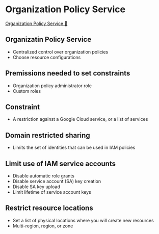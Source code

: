 # Organization Policy Service

[Organization Policy Service 🔗](https://www.coursera.org/learn/strategies-for-cloud-security-risk-management/lecture/zHFC5/organization-policy-service)

## Organizatin Policy Service

- Centralized control over organization policies
- Choose resource configurations

## Premissions needed to set constraints

- Organization policy administrator role
- Custom roles

## Constraint

- A restriction against a Google Cloud service, or a list of services

## Domain restricted sharing

- Limits the set of identities that can be used in IAM policies

## Limit use of IAM service accounts

- Disable automatic role grants
- Disable service account (SA) key creation
- Disable SA key upload
- Limit lifetime of service account keys

## Restrict resource locations

- Set a list of physical locations where you will create new resources
- Multi-region, region, or zone
